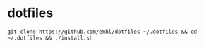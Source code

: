 # dotfiles
```shell
git clone https://github.com/emhl/dotfiles ~/.dotfiles && cd ~/.dotfiles && ./install.sh
```
